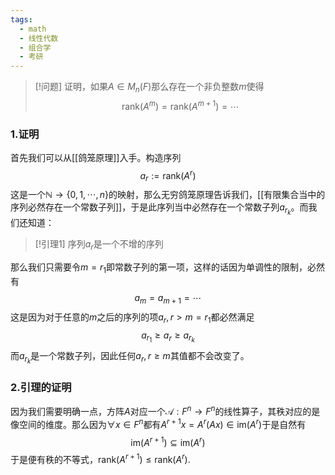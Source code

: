 ```yaml
---
tags:
  - math
  - 线性代数
  - 组合学
  - 考研
---
```


> [!问题]
> 证明，如果$A\in M_n(F)$那么存在一个非负整数$m$使得$$\text{rank}(A^m)=\text{rank}(A^{m+1})=\cdots$$

### 1.证明

首先我们可以从[[鸽笼原理]]入手。构造序列$$a_r:=\text{rank}(A^r)$$这是一个$\mathbb{N}\to \{0,1,\cdots,n\}$的映射，那么无穷鸽笼原理告诉我们，[[有限集合当中的序列必然存在一个常数子列]]，于是此序列当中必然存在一个常数子列$a_{r_k}$。而我们还知道：

> [!引理1]
> 序列$a_r$是一个不增的序列

那么我们只需要令$m=r_1$即常数子列的第一项，这样的话因为单调性的限制，必然有$$a_m=a_{m+1}=\cdots$$这是因为对于任意的$m$之后的序列的项$a_r,r>m=r_1$都必然满足$$a_{r_1}\geq a_r\geq a_{r_{k}}$$而$a_{r_k}$是一个常数子列，因此任何$a_r,r\geq m$其值都不会改变了。

### 2.引理的证明

因为我们需要明确一点，方阵$A$对应一个$\mathscr{A}:F^n\to F^n$的线性算子，其秩对应的是像空间的维度。那么因为$\forall x\in F^n$都有$A^{r+1}x = A^r(Ax)\in \text{im}(A^r)$于是自然有$$\text{im}(A^{r+1})\subseteq \text{im}(A^{r})$$
于是便有秩的不等式，$\text{rank}(A^{r+1})\leq \text{rank}(A^{r})$.




